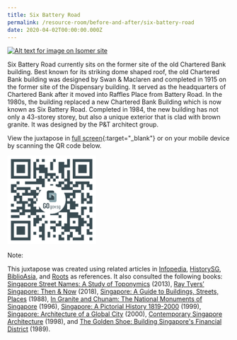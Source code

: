 ```yaml
---
title: Six Battery Road
permalink: /resource-room/before-and-after/six-battery-road
date: 2020-04-02T00:00:00.000Z
---
```

[![Alt text for image on Isomer site](/images/before-after-image-six-battery-road.png)](https://go.gov.sg/k5l0a4)

Six Battery Road currently sits on the former site of the old Chartered Bank building. Best known for its striking dome shaped roof, the old Chartered Bank building was designed by Swan & Maclaren and completed in 1915 on the former site of the Dispensary building. It served as the headquarters of Chartered Bank after it moved into Raffles Place from Battery Road. In the 1980s, the building replaced a new Chartered Bank Building which is now known as Six Battery Road. Completed in 1984, the new building has not only a 43-storey storey, but also a unique exterior that is clad with brown granite. It was designed by the P&T architect group.

View the juxtapose in [full screen](https://go.gov.sg/k5l0a4){:target="_blank"} or on your mobile device by scanning the QR code below.

<img src="/images/qr-code-beforeafter-six-battery-rd.png" alt="qr-code-beforeafter-six-battery-rd" style="width:200px;" />

Note:

This juxtapose was created using related articles in [Infopedia](https://eresources.nlb.gov.sg/infopedia/), [HistorySG](http://eresources.nlb.gov.sg/history), [BiblioAsia](https://www.nlb.gov.sg/Browse/BiblioAsia.aspx), and [Roots](https://www.roots.sg/) as references. It also consulted the following books: [Singapore Street Names: A Study of Toponymics](https://eservice.nlb.gov.sg/item_holding.aspx?bid=200123850) (2013), [Ray Tyers’ Singapore: Then & Now](https://eservice.nlb.gov.sg/item_holding.aspx?bid=203784837) (2018), [Singapore: A Guide to Buildings, Streets, Places](http://eservice.nlb.gov.sg/item_holding.aspx?bid=4712298) (1988), [In Granite and Chunam: The National Monuments of Singapore](http://eservice.nlb.gov.sg/item_holding_s.aspx?bid=7919754) (1996), [Singapore: A Pictorial History 1819-2000](http://eservice.nlb.gov.sg/item_holding.aspx?bid=9651676) (1999), [Singapore: Architecture of a Global City](http://eservice.nlb.gov.sg/item_holding.aspx?bid=10074731) (2000), [Contemporary Singapore Architecture](http://eservice.nlb.gov.sg/item_holding.aspx?bid=9151059) (1998), and [The Golden Shoe: Building Singapore's Financial District](http://eservice.nlb.gov.sg/item_holding.aspx?bid=5390839) (1989).